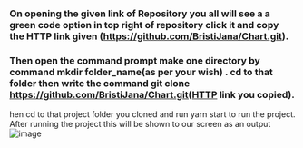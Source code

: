 ### On opening the given link of Repository you all will see a a green code option in top right of repository click it and copy the HTTP link given (https://github.com/BristiJana/Chart.git).
### Then open the command prompt make one directory by command mkdir folder_name(as per your wish) . cd to that folder then write the command git clone https://github.com/BristiJana/Chart.git(HTTP link you copied).
hen cd to that project folder you cloned and run yarn start to run the project.
After running the project this will be shown to our screen as an output
![image](https://user-images.githubusercontent.com/54547239/202893170-5f874e9f-6ba5-4ebc-8014-17856442a499.png)
